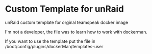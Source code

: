 # Custom Template for unRaid
unRaid custom template for orginal teamspeak docker image

I'm not a developer, the file was to learn how to work with dockerman.

If you want to use the template put the file in /boot/config/plugins/dockerMan/templates-user
